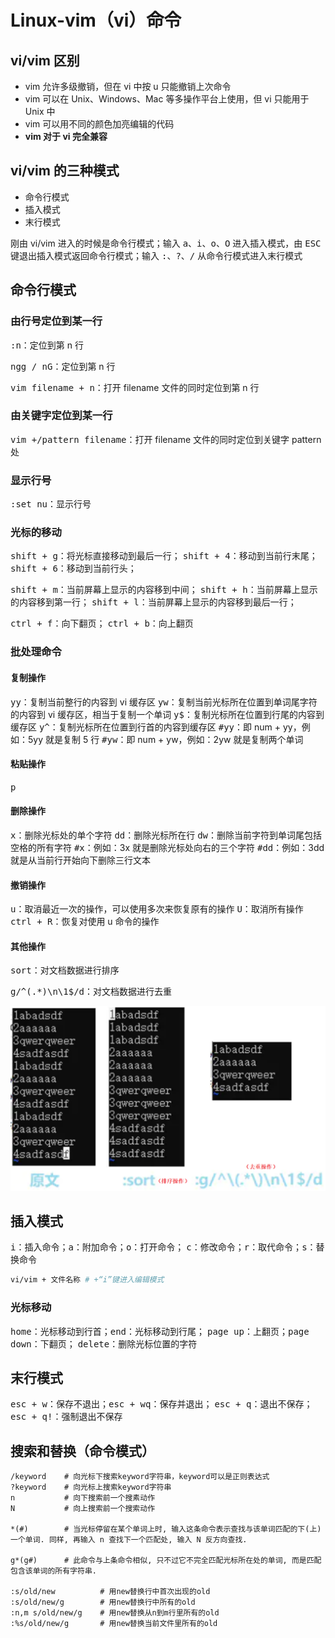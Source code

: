 # Linux-vim（vi）命令

## vi/vim 区别

* vim 允许多级撤销，但在 vi 中按 u 只能撤销上次命令
* vim 可以在 Unix、Windows、Mac 等多操作平台上使用，但 vi 只能用于 Unix 中
* vim 可以用不同的颜色加亮编辑的代码
* **vim 对于 vi 完全兼容**

## vi/vim 的三种模式

- 命令行模式
- 插入模式
- 末行模式

刚由 vi/vim 进入的时候是命令行模式；输入 <kbd>a</kbd>、<kbd>i</kbd>、<kbd>o</kbd>、<kbd>O</kbd> 进入插入模式，由 <kbd>ESC</kbd> 键退出插入模式返回命令行模式；输入 <kbd>:</kbd>、<kbd>?</kbd>、<kbd>/</kbd> 从命令行模式进入末行模式

## 命令行模式

### 由行号定位到某一行

<kbd>:n</kbd>：定位到第 n 行

<kbd>ngg / nG</kbd>：定位到第 n 行

<kbd>vim filename + n</kbd>：打开 filename 文件的同时定位到第 n 行

### 由关键字定位到某一行

<kbd>vim +/pattern filename</kbd>：打开 filename 文件的同时定位到关键字 pattern 处

### 显示行号

<kbd>:set nu</kbd>：显示行号

### 光标的移动

<kbd>shift + g</kbd>：将光标直接移动到最后一行；
<kbd>shift + 4</kbd>：移动到当前行末尾；
<kbd>shift + 6</kbd>：移动到当前行头；

<kbd>shift + m</kbd>：当前屏幕上显示的内容移到中间；
<kbd>shift + h</kbd>：当前屏幕上显示的内容移到第一行；
<kbd>shift + l</kbd>：当前屏幕上显示的内容移到最后一行；

<kbd>    ctrl + f</kbd>：向下翻页；
<kbd>ctrl + b</kbd>：向上翻页

### 批处理命令

#### 复制操作

<kbd>yy</kbd>：复制当前整行的内容到 vi 缓存区
<kbd>yw</kbd>：复制当前光标所在位置到单词尾字符的内容到 vi 缓存区，相当于复制一个单词
<kbd>y$</kbd>：复制光标所在位置到行尾的内容到缓存区
<kbd>y^</kbd>：复制光标所在位置到行首的内容到缓存区
<kbd>#yy</kbd>：即 num + yy，例如：5yy 就是复制 5 行
<kbd>#yw</kbd>：即 num + yw，例如：2yw 就是复制两个单词

#### 粘贴操作

<kbd>p</kbd>

#### 删除操作

<kbd>x</kbd>：删除光标处的单个字符
<kbd>dd</kbd>：删除光标所在行
<kbd>dw</kbd>：删除当前字符到单词尾包括空格的所有字符
<kbd>#x</kbd>：例如：3x 就是删除光标处向右的三个字符
<kbd>#dd</kbd>：例如：3dd 就是从当前行开始向下删除三行文本

#### 撤销操作

<kbd>u</kbd>：取消最近一次的操作，可以使用多次来恢复原有的操作
<kbd>U</kbd>：取消所有操作
<kbd>ctrl + R</kbd>：恢复对使用 u 命令的操作

#### 其他操作

<kbd>sort</kbd>：对文档数据进行排序

<kbd>g/^(.\*)\n\1$/d</kbd>：对文档数据进行去重

<img src=".\assets\12195738775.png" alt="image-20200812195738775" style="zoom:50%;" />

## 插入模式

<kbd>i</kbd>：插入命令；<kbd>a</kbd>：附加命令；<kbd>o</kbd>：打开命令；
<kbd>c</kbd>：修改命令；<kbd>r</kbd>：取代命令；<kbd>s</kbd>：替换命令

````bash
vi/vim + 文件名称 # +“i”键进入编辑模式
````

### 光标移动

<kbd>home</kbd>：光标移动到行首；<kbd>end</kbd>：光标移动到行尾；
<kbd>page up</kbd>：上翻页；<kbd>page down</kbd>：下翻页；
<kbd>delete</kbd>：删除光标位置的字符

## 末行模式

<kbd>esc + w</kbd>：保存不退出；<kbd>esc + wq</kbd>：保存并退出；
<kbd>esc + q</kbd>：退出不保存；<kbd>esc + q!</kbd>：强制退出不保存

## 搜索和替换（命令模式）

```shell
/keyword    # 向光标下搜索keyword字符串，keyword可以是正则表达式
?keyword    # 向光标上搜索keyword字符串
n           # 向下搜索前一个搜素动作
N           # 向上搜索前一个搜索动作

*(#)        # 当光标停留在某个单词上时, 输入这条命令表示查找与该单词匹配的下(上)一个单词. 同样, 再输入 n 查找下一个匹配处, 输入 N 反方向查找.

g*(g#)      # 此命令与上条命令相似, 只不过它不完全匹配光标所在处的单词, 而是匹配包含该单词的所有字符串.

:s/old/new          # 用new替换行中首次出现的old
:s/old/new/g        # 用new替换行中所有的old
:n,m s/old/new/g    # 用new替换从n到m行里所有的old
:%s/old/new/g       # 用new替换当前文件里所有的old
```

